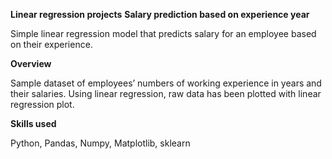﻿**Linear regression projects** 
**Salary prediction based on experience year** 

Simple linear regression model that predicts salary for an employee based on their experience. 

**Overview**

Sample dataset of employees’ numbers of working experience in years and their salaries. Using linear regression, raw data has been plotted with linear regression plot. 


**Skills used** 

Python, Pandas, Numpy, Matplotlib, sklearn

